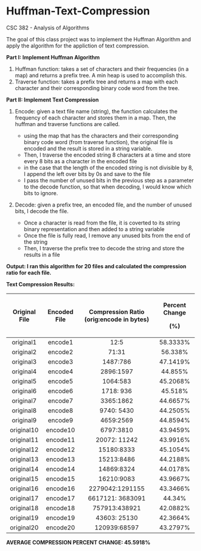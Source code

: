 # Huffman-Text-Compression
CSC 382 - Analysis of Algorithms  

The goal of this class project was to implement the Huffman Algorithm and apply the algorithm for the appliction of text compression.

**Part I: Implement Huffman Algorithm**
1. Huffman function: takes a set of characters and their frequencies (in a map) and returns a prefix tree. A min heap is used to accomplish this.
2. Traverse function: takes a prefix tree and returns a map with each character and their corresponding binary code word from the tree.

**Part II: Implement Text Compression**
1. Encode: given a text file name (string), the function calculates the frequency of each character and stores them in a map. Then, the huffman and traverse functions are called.
    - using the map that has the characters and their corresponding binary code word (from traverse function), the original file is encoded and the result is stored in a string variable.
    - Then, I traverse the encoded string 8 characters at a time and store every 8 bits as a character in the encoded file
    - in the case that the length of the encoded string is not divisible by 8, I append the left over bits by 0s and save to the file
    - I pass the number of unused bits in the previous step as a parameter to the decode function, so that when decoding, I would know which bits to ignore.
    
2. Decode: given a prefix tree, an encoded file, and the number of unused bits, I decode the file.
    - Once a character is read from the file, it is coverted to its string binary representation and then added to a string variable
    - Once the file is fully read, I remove any unused bits from the end of the string
    - Then, I traverse the prefix tree to decode the string and store the results in a file
    
**Output: I ran this algorithm for 20 files and calculated the compression ratio for each file.**

**Text Compression Results:**

|**Original File**|**Encoded File**|**Compression Ratio (orig:encode in bytes)**|<p>**Percent Change**</p><p>**(%)**</p>|
| :-: | :-: | :-: | :-: |
|original1|encode1|12:5|58.3333%|
|original2|encode2|71:31|56.338%|
|original3|encode3|1487:786|47.1419%|
|original4|encode4|2896:1597|44.855%|
|original5|encode5|1064:583|45.2068%|
|original6|encode6|1718: 936|45.518%|
|original7|encode7|3365:1862|44.6657%|
|original8|encode8|9740: 5430|44.2505%|
|original9|encode9|4659:2569|44.8594%|
|original10|encode10|6797:3810|43.9459%|
|original11|encode11|20072: 11242|43.9916%|
|original12|encode12|15180:8333|45.1054%|
|original13|encode13|15213:8486|44.2188%|
|original14|encode14|14869:8324|44.0178%|
|original15|encode15|16210:9083|43.9667%|
|original16|encode16|2279042:1291155|43.3466%|
|original17|encode17|6617121: 3683091|44.34%|
|original18|encode18|757913:438921|42.0882%|
|original19|encode19|43603: 25130|42.3664%|
|original20|encode20|120939:68597|43.2797%|

**AVERAGE COMPRESSION PERCENT CHANGE: 45.5918%**
